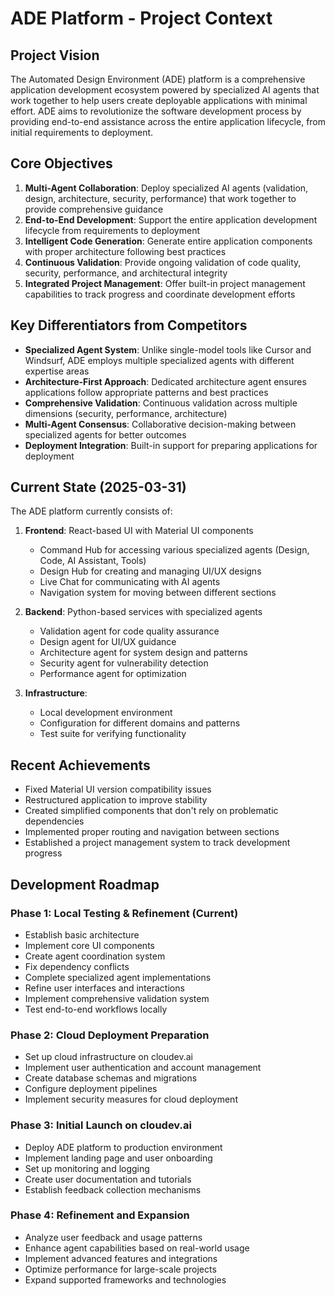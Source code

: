 # ADE Platform - Project Context

## Project Vision

The Automated Design Environment (ADE) platform is a comprehensive application development ecosystem powered by specialized AI agents that work together to help users create deployable applications with minimal effort. ADE aims to revolutionize the software development process by providing end-to-end assistance across the entire application lifecycle, from initial requirements to deployment.

## Core Objectives

1. **Multi-Agent Collaboration**: Deploy specialized AI agents (validation, design, architecture, security, performance) that work together to provide comprehensive guidance
2. **End-to-End Development**: Support the entire application development lifecycle from requirements to deployment
3. **Intelligent Code Generation**: Generate entire application components with proper architecture following best practices
4. **Continuous Validation**: Provide ongoing validation of code quality, security, performance, and architectural integrity
5. **Integrated Project Management**: Offer built-in project management capabilities to track progress and coordinate development efforts

## Key Differentiators from Competitors

- **Specialized Agent System**: Unlike single-model tools like Cursor and Windsurf, ADE employs multiple specialized agents with different expertise areas
- **Architecture-First Approach**: Dedicated architecture agent ensures applications follow appropriate patterns and best practices
- **Comprehensive Validation**: Continuous validation across multiple dimensions (security, performance, architecture)
- **Multi-Agent Consensus**: Collaborative decision-making between specialized agents for better outcomes
- **Deployment Integration**: Built-in support for preparing applications for deployment

## Current State (2025-03-31)

The ADE platform currently consists of:

1. **Frontend**: React-based UI with Material UI components
   - Command Hub for accessing various specialized agents (Design, Code, AI Assistant, Tools)
   - Design Hub for creating and managing UI/UX designs
   - Live Chat for communicating with AI agents
   - Navigation system for moving between different sections

2. **Backend**: Python-based services with specialized agents
   - Validation agent for code quality assurance
   - Design agent for UI/UX guidance
   - Architecture agent for system design and patterns
   - Security agent for vulnerability detection
   - Performance agent for optimization

3. **Infrastructure**: 
   - Local development environment
   - Configuration for different domains and patterns
   - Test suite for verifying functionality

## Recent Achievements

- Fixed Material UI version compatibility issues
- Restructured application to improve stability
- Created simplified components that don't rely on problematic dependencies
- Implemented proper routing and navigation between sections
- Established a project management system to track development progress

## Development Roadmap

### Phase 1: Local Testing & Refinement (Current)
- Establish basic architecture
- Implement core UI components
- Create agent coordination system
- Fix dependency conflicts
- Complete specialized agent implementations
- Refine user interfaces and interactions
- Implement comprehensive validation system
- Test end-to-end workflows locally

### Phase 2: Cloud Deployment Preparation
- Set up cloud infrastructure on cloudev.ai
- Implement user authentication and account management
- Create database schemas and migrations
- Configure deployment pipelines
- Implement security measures for cloud deployment

### Phase 3: Initial Launch on cloudev.ai
- Deploy ADE platform to production environment
- Implement landing page and user onboarding
- Set up monitoring and logging
- Create user documentation and tutorials
- Establish feedback collection mechanisms

### Phase 4: Refinement and Expansion
- Analyze user feedback and usage patterns
- Enhance agent capabilities based on real-world usage
- Implement advanced features and integrations
- Optimize performance for large-scale projects
- Expand supported frameworks and technologies
